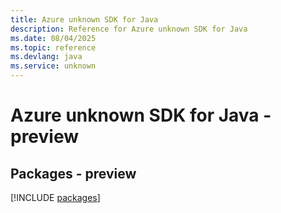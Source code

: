 ```yaml
---
title: Azure unknown SDK for Java
description: Reference for Azure unknown SDK for Java
ms.date: 08/04/2025
ms.topic: reference
ms.devlang: java
ms.service: unknown
---
```

# Azure unknown SDK for Java - preview
## Packages - preview
[!INCLUDE [packages](unknown-index.md)]